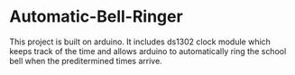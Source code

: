 # Automatic-Bell-Ringer
This project is built on arduino. It includes ds1302 clock module which keeps track of the time and allows arduino to automatically ring the school bell when the preditermined times arrive.
